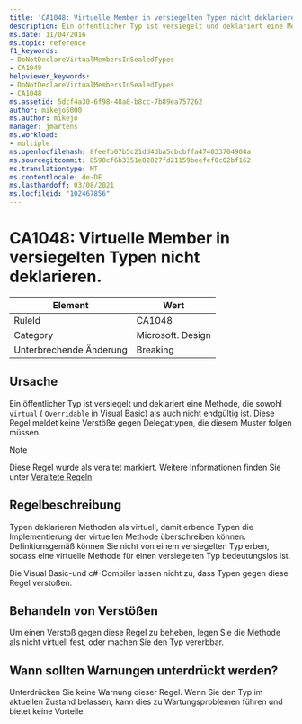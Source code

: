 ```yaml
---
title: 'CA1048: Virtuelle Member in versiegelten Typen nicht deklarieren.'
description: Ein öffentlicher Typ ist versiegelt und deklariert eine Methode, die sowohl virtuell (über schreibbar in Visual Basic) als auch nicht endgültig ist. Diese Regel meldet keine Verstöße gegen Delegattypen, die diesem Muster folgen müssen.
ms.date: 11/04/2016
ms.topic: reference
f1_keywords:
- DoNotDeclareVirtualMembersInSealedTypes
- CA1048
helpviewer_keywords:
- DoNotDeclareVirtualMembersInSealedTypes
- CA1048
ms.assetid: 5dcf4a30-6f98-48a8-b8cc-7b89ea757262
author: mikejo5000
ms.author: mikejo
manager: jmartens
ms.workload:
- multiple
ms.openlocfilehash: 8feefb07b5c21dd4dba5cbcbffa474033704904a
ms.sourcegitcommit: 8590cf6b3351e82827fd21159beefef0c02bf162
ms.translationtype: MT
ms.contentlocale: de-DE
ms.lasthandoff: 03/08/2021
ms.locfileid: "102467856"
---
```

# <a name="ca1048-do-not-declare-virtual-members-in-sealed-types"></a>CA1048: Virtuelle Member in versiegelten Typen nicht deklarieren.

|Element|Wert|
|-|-|
|RuleId|CA1048|
|Category|Microsoft. Design|
|Unterbrechende Änderung|Breaking|

## <a name="cause"></a>Ursache
Ein öffentlicher Typ ist versiegelt und deklariert eine Methode, die sowohl `virtual` ( `Overridable` in Visual Basic) als auch nicht endgültig ist. Diese Regel meldet keine Verstöße gegen Delegattypen, die diesem Muster folgen müssen.

> [!NOTE]
> Diese Regel wurde als veraltet markiert. Weitere Informationen finden Sie unter [Veraltete Regeln](fxcop-unported-deprecated-rules.md).

## <a name="rule-description"></a>Regelbeschreibung
Typen deklarieren Methoden als virtuell, damit erbende Typen die Implementierung der virtuellen Methode überschreiben können. Definitionsgemäß können Sie nicht von einem versiegelten Typ erben, sodass eine virtuelle Methode für einen versiegelten Typ bedeutungslos ist.

Die Visual Basic-und c#-Compiler lassen nicht zu, dass Typen gegen diese Regel verstoßen.

## <a name="how-to-fix-violations"></a>Behandeln von Verstößen
Um einen Verstoß gegen diese Regel zu beheben, legen Sie die Methode als nicht virtuell fest, oder machen Sie den Typ vererbbar.

## <a name="when-to-suppress-warnings"></a>Wann sollten Warnungen unterdrückt werden?
Unterdrücken Sie keine Warnung dieser Regel. Wenn Sie den Typ im aktuellen Zustand belassen, kann dies zu Wartungsproblemen führen und bietet keine Vorteile.
